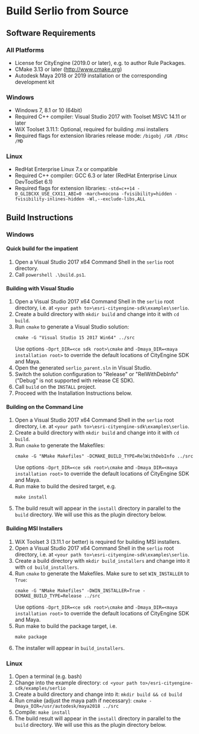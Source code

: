 # Build Serlio from Source


## Software Requirements

### All Platforms
* License for CityEngine (2019.0 or later), e.g. to author Rule Packages.
* CMake 3.13 or later (http://www.cmake.org)
* Autodesk Maya 2018 or 2019 installation or the corresponding development kit

### Windows
* Windows 7, 8.1 or 10 (64bit)
* Required C++ compiler: Visual Studio 2017 with Toolset MSVC 14.11 or later
* WiX Toolset 3.11.1: Optional, required for building .msi installers
* Required flags for extension libraries release mode: `/bigobj /GR /EHsc /MD`

### Linux
* RedHat Enterprise Linux 7.x or compatible
* Required C++ compiler: GCC 6.3 or later (RedHat Enterprise Linux DevToolSet 6.1)
* Required flags for extension libraries: `-std=c++14 -D_GLIBCXX_USE_CXX11_ABI=0 -march=nocona -fvisibility=hidden -fvisibility-inlines-hidden -Wl,--exclude-libs,ALL`


## Build Instructions 

### Windows

#### Quick build for the impatient
1. Open a Visual Studio 2017 x64 Command Shell in the `serlio` root directory.
2. Call `powershell .\build.ps1`.

#### Building with Visual Studio
1. Open a Visual Studio 2017 x64 Command Shell in the `serlio` root directory, i.e. at `<your path to>\esri-cityengine-sdk\examples\serlio`.
2. Create a build directory with `mkdir build` and change into it with `cd build`.
3. Run `cmake` to generate a Visual Studio solution:
   ```
   cmake -G "Visual Studio 15 2017 Win64" ../src
   ```
   Use options `-Dprt_DIR=<ce sdk root>\cmake` and `-Dmaya_DIR=<maya installation root>` to override the default locations of CityEngine SDK and Maya.
1. Open the generated `serlio_parent.sln` in Visual Studio.
2. Switch the solution configuration to "Release" or "RelWithDebInfo" ("Debug" is not supported with release CE SDK).
3. Call `build` on the `INSTALL` project.
1. Proceed with the Installation Instructions below.

#### Building on the Command Line
1. Open a Visual Studio 2017 x64 Command Shell in the `serlio` root directory, i.e. at `<your path to>\esri-cityengine-sdk\examples\serlio`.
2. Create a build directory with `mkdir build` and change into it with `cd build`.
3. Run `cmake` to generate the Makefiles:
   ```
   cmake -G "NMake Makefiles" -DCMAKE_BUILD_TYPE=RelWithDebInfo ../src
   ```
   Use options `-Dprt_DIR=<ce sdk root>\cmake` and `-Dmaya_DIR=<maya installation root>` to override the default locations of CityEngine SDK and Maya.
4. Run make to build the desired target, e.g.
   ```
   make install
   ```
5. The build result will appear in the `install` directory in parallel to the `build` directory. We will use this as the plugin directory below.

#### Building MSI Installers
1. WiX Toolset 3 (3.11.1 or better) is required for building MSI installers.
2. Open a Visual Studio 2017 x64 Command Shell in the `serlio` root directory, i.e. at `<your path to>\esri-cityengine-sdk\examples\serlio`.
2. Create a build directory with `mkdir build_installers` and change into it with `cd build_installers`.
3. Run `cmake` to generate the Makefiles. Make sure to set `WIN_INSTALLER` to `True`:
   ```
   cmake -G "NMake Makefiles" -DWIN_INSTALLER=True -DCMAKE_BUILD_TYPE=Release ../src
   ```
   Use options `-Dprt_DIR=<ce sdk root>\cmake` and `-Dmaya_DIR=<maya installation root>` to override the default locations of CityEngine SDK and Maya.
4. Run make to build the package target, i.e.
   ```
   make package
   ```
5. The installer will appear in `build_installers`.

### Linux
1. Open a terminal (e.g. bash)
1. Change into the example directory: `cd <your path to>/esri-cityengine-sdk/examples/serlio`
1. Create a build directory and change into it: `mkdir build && cd build`
1. Run cmake (adjust the maya path if necessary): `cmake -Dmaya_DIR=/usr/autodesk/maya2018 ../src`
1. Compile: `make install`
1. The build result will appear in the `install` directory in parallel to the `build` directory. We will use this as the plugin directory below.
